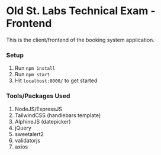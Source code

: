 # Old St. Labs Technical Exam - Frontend

This is the client/frontend of the booking system application.

### Setup

1. Run `npm install`
2. Run `npm start`
3. Hit `localhost:8000/` to get started

### Tools/Packages Used

1. NodeJS/ExpressJS
2. TailwindCSS (handlebars template)
3. AlphineJS (datepicker)
4. jQuery
5. sweetalert2
6. validatorjs
7. axios
